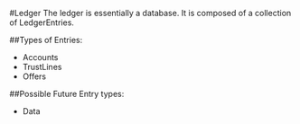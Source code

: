 #Ledger
The ledger is essentially a database. It is composed of a collection of LedgerEntries. 

##Types of Entries:
- Accounts
- TrustLines
- Offers

##Possible Future Entry types:
- Data